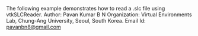 The following example demonstrates how to read a .slc file using vtkSLCReader.
Author: Pavan Kumar B N
Organization: Virtual Environments Lab, Chung-Ang University, Seoul, South Korea.
Email Id: pavanbn8@gmail.com
